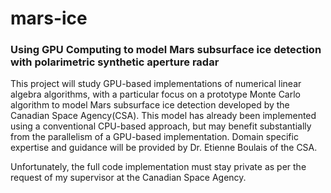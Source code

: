 # mars-ice
<h3>Using GPU Computing to model Mars subsurface ice detection with polarimetric synthetic aperture radar</h3>

This project will study GPU-based implementations of numerical linear algebra algorithms, with a particular focus on a prototype Monte Carlo algorithm to model Mars subsurface ice detection developed by the Canadian Space Agency(CSA). This model has already been implemented using a conventional CPU-based approach, but may benefit substantially from the parallelism of a GPU-based implementation. Domain specific expertise and guidance will be provided by Dr. Etienne Boulais of the CSA.

Unfortunately, the full code implementation must stay private as per the request of my supervisor at the Canadian Space Agency.
